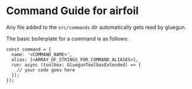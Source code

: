 # Command Guide for airfoil

Any file added to the `src/commands` dir automatically gets read by gluegun.

The basic boilerplate for a command is as follows:

```
const command = {
  name: '<COMMAND_NAME>',
  alias: [<ARRAY_OF_STRINGS_FOR_COMMAND_ALIASES>],
  run: async (toolbox: GluegunToolboxExtended) => {
    // your code goes here
  });
});
```
